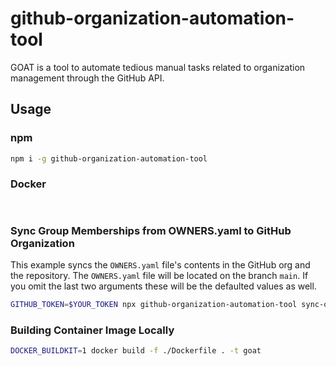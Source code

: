 # github-organization-automation-tool

GOAT is a tool to automate tedious manual tasks related to organization management through the GitHub API.

## Usage


### npm

  ```sh
  npm i -g github-organization-automation-tool
  ```

### Docker

  ```sh
    
  ```

### Sync Group Memberships from OWNERS.yaml to GitHub Organization 

This example syncs the `OWNERS.yaml` file's contents in the GitHub org and the
repository.
The `OWNERS.yaml` file will be located on the branch `main`.
If you omit the last two arguments these will be the defaulted values as well.
  ```sh
  GITHUB_TOKEN=$YOUR_TOKEN npx github-organization-automation-tool sync-owners your-organization-name your-repository-name main OWNERS.yaml
  ```

### Building Container Image Locally

  ```sh
  DOCKER_BUILDKIT=1 docker build -f ./Dockerfile . -t goat
  ```